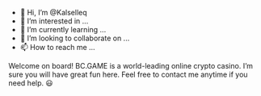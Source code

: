 - 👋 Hi, I’m @Kalselleq
- 👀 I’m interested in ...
- 🌱 I’m currently learning ...
- 💞️ I’m looking to collaborate on ...
- 📫 How to reach me ...

<!---
Kalselleq/Kalselleq is a ✨ special ✨ repository because its `README.md` (this file) appears on your GitHub profile.
You can click the Preview link to take a look at your changes.
--->
Welcome on board! BC.GAME is a world-leading online crypto casino. I’m sure you will have great fun here. Feel free to contact me anytime if you need help. 😃
